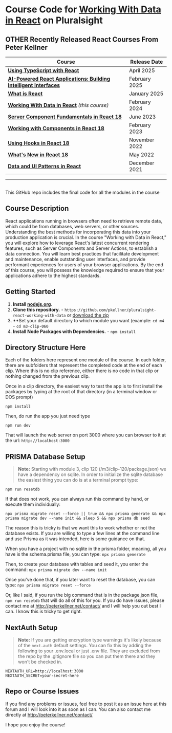# Course Code for [Working With Data in React](http://www.pluralsight.com/courses/react-working-data) on Pluralsight


## OTHER Recently Released React Courses From Peter Kellner

| **Course**                                                                                                                      | Release Date  |
|---------------------------------------------------------------------------------------------------------------------------------|---------------|
| **[Using TypeScript with React](https://app.pluralsight.com/library/courses/using-typescript-react/)**   | April 2025    |
| **[AI-Powered React Applications: Building Intelligent Interfaces](https://app.pluralsight.com/library/courses/ai-powered-react-applications-building-intelligent-interfaces/)**   | February 2025 |
| **[What is React](https://pluralsight.com/courses/react-what-is/)**                                                             | January 2025  |
| **[Working With Data in React](http://www.pluralsight.com/courses/react-working-data)**   *(this course)*                       | February 2024 |
| **[Server Component Fundamentals in React 18](http://www.pluralsight.com/courses/react-18-server-component-fundamentals)**      | June 2023     |
| **[Working with Components in React 18](https://pluralsight.com/profile/author/peter-kellner)**                                 | February 2023 |
| **[Using Hooks in React 18](https://pluralsight.com/courses/react-18-using-hooks/)**                                            | November 2022 |
| **[What's New in React 18](https://pluralsight.com/courses/react-18-whats-new/)**                                               | May 2022      |
| **[Data and UI Patterns in React](https://github.com/pkellner/pluralsight-building-essential-ui-data-elements-in-react/)**      | December 2021 |

<hr/>

<br/>
This GitHub repo includes the final code for all the modules in the course 

## Course Description

React applications running in browsers often need to retrieve remote data, which could be from databases, web servers, or other sources. Understanding the best methods for incorporating this data into your production application is crucial. In the course "Working with Data in React," you will explore how to leverage React's latest concurrent rendering features, such as Server Components and Server Actions, to establish a data connection. You will learn best practices that facilitate development and maintenance, enable outstanding user interfaces, and provide performant experiences for users of your browser applications. By the end of this course, you will possess the knowledge required to ensure that your applications adhere to the highest standards.

## Getting Started
1. **Install [nodejs.org](https://nodejs.org)**.
2. **Clone this repository.** - `https://github.com/pkellner/pluralsight-react-working-with-data` or [download the zip](https://github.com/pkellner/pluralsight-react-working-with-data/archive/master.zip)
3. **Set your default directory to which module you want (example: `cd m4` - `cd m3-clip-060`
4. **Install Node Packages with Dependencies.** - `npm install`



## Directory Structure Here

Each of the folders here represent one module of the course.  In each folder, there are subfolders that represent the completed code at the end of each clip. Where this is no clip reference, either there is no code in that clip or nothing changed from the previous clip.

Once in a clip directory, the easiest way to test the app is to first install the packages by typing at the root of that directory (in a terminal window or DOS prompt)

`npm install`

Then, do run the app you just need type

`npm run dev`

That will launch the web server on port 3000 where you can browser to it at the url: `http://localhost:3000`

## PRISMA Database Setup

> **Note:** Starting with module 3, clip 120 (/m3/clip-120/package.json) we have a dependency on sqlite. In order to initialize the sqlite database the easiest thing you can do is at a terminal prompt type:

`npm run resetdb`

If that does not work, you can always run this command by hand, or execute them individually:

`npx prisma migrate reset --force || true && npx prisma generate && npx prisma migrate dev --name init && sleep 5 && npx prisma db seed`

The reason this is tricky is that we want this to work whether or not the database exists. If you are willing to type a few lines at the command line and use Prisma as it was intended, here is some guidance on that.

When you have a project with no sqlite in the prisma folder, meaning, all you have is the schema.prisma file, you can type:
`npx prisma generate`

Then, to create your database with tables and seed it, you enter the command:
`npx prisma migrate dev --name init`

Once you've done that, if you later want to reset the database, you can type:
`npx prisma migrate reset --force`

Or, like I said, if you run the big command that is in the package.json file, `npm run resetdb` that will do all of this for you.
If you do have issues, please contact me at http://peterkellner.net/contact/ and I will help you out best I can. I know this is tricky to get right.


## NextAuth Setup

> **Note:** If you are getting encryption type warnings it's likely because of the `next.auth` default settings. You can fix this by adding the following to your .env.local or just .env file. They are excluded from the repo by the .gitignore file so you can put them there and they won't be checked in.

```
NEXTAUTH_URL=http://localhost:3000
NEXTAUTH_SECRET=your-secret-here
```



## Repo or Course Issues

If you find any problems or issues, feel free to post it as an issue here at this forum and I will look into it as soon as I can. You can also contact me directly at http://peterkellner.net/contact/

I hope you enjoy the course!



